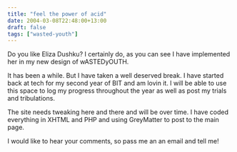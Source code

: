 ```yaml
---
title: "feel the power of acid"
date: 2004-03-08T22:48:00+13:00
draft: false
tags: ["wasted-youth"]
---
```


Do you like Eliza Dushku? I certainly do, as you can see I have implemented her in my new design of wASTEDyOUTH.

It has been a while. But I have taken a well deserved break. I have started back at tech for my second year of BIT and am lovin it. I will be able to use this space to log my progress throughout the year as well as post my trials and tribulations.

The site needs tweaking here and there and will be over time. I have coded everything in XHTML and PHP and using GreyMatter to post to the main page.

I would like to hear your comments, so pass me an an email and tell me!